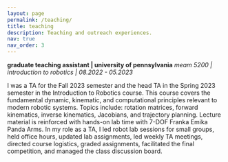 ```yaml
---
layout: page
permalink: /teaching/
title: teaching
description: Teaching and outreach experiences.
nav: true
nav_order: 3
---
```


**graduate teaching assistant | university of pennsylvania**
*meam 5200 | introduction to robotics | 08.2022 - 05.2023*

I was a TA for the Fall 2023 semester and the head TA in the Spring 2023 semester in the Introduction to Robotics course. This course covers the fundamental dynamic, kinematic, and computational principles relevant to modern robotic systems. Topics include: rotation matrices, forward kinematics, inverse kinematics, Jacobians, and trajectory planning. Lecture material is reinforced with hands-on lab time with 7-DOF Franka Emika Panda Arms. In my role as a TA, I led robot lab sessions for small groups, held office hours, updated lab assignments, led weekly TA meetings, directed course logistics, graded assignments, facilitated the final competition, and managed the class discussion board.

